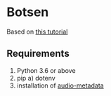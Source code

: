 # Botsen

Based on [this tutorial](https://realpython.com/how-to-make-a-discord-bot-python/)

## Requirements
1. Python 3.6 or above
2. pip
   a) dotenv
3. installation of [audio-metadata](https://pypi.org/project/audio-metadata/)
